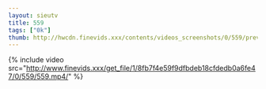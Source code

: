 ```yaml
--- 
layout: sieutv
title: 559
tags: ["0k"]
thumb: http://hwcdn.finevids.xxx/contents/videos_screenshots/0/559/preview.mp4.jpg
---
```

{% include video src="http://www.finevids.xxx/get_file/1/8fb7f4e59f9dfbdeb18cfdedb0a6fe47/0/559/559.mp4/" %} 
